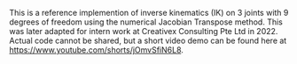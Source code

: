This is a reference implemention of inverse kinematics (IK) on 3 joints with 9 degrees of freedom using the numerical Jacobian Transpose method. This was later adapted for intern work at Creativex Consulting Pte Ltd in 2022. Actual code cannot be shared, but a short video demo can be found here at https://www.youtube.com/shorts/jOmvSfiN6L8.
